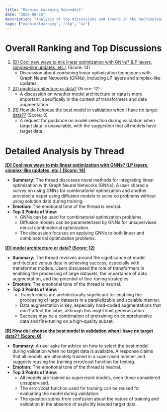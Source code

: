 ```yaml
---
title: "Machine Learning Subreddit"
date: "2025-08-16"
description: "Analysis of top discussions and trends in the machinelearning subreddit"
tags: ["machinelearning", "nlp", "ai"]
---
```


# Overall Ranking and Top Discussions

1.  [[D] Cool new ways to mix linear optimization with GNNs? (LP layers, simplex-like updates, etc.)](https://www.reddit.com/r/MachineLearning/comments/1mrjs5i/d_cool_new_ways_to_mix_linear_optimization_with/) (Score: 14)
    *   Discussion about combining linear optimization techniques with Graph Neural Networks (GNNs), including LP layers and simplex-like updates.
2.  [[D] model architecture or data?](https://www.reddit.com/r/MachineLearning/comments/1mrwm3w/d_model_architecture_or_data/) (Score: 12)
    *   A discussion on whether model architecture or data is more important, specifically in the context of transformers and data augmentation.
3.  [[R] How do I choose the best model in validation when I have no target data??](https://www.reddit.com/r/MachineLearning/comments/1mrqyni/r_how_do_i_choose_the_best_model_in_validation/) (Score: 0)
    *   A request for guidance on model selection during validation when target data is unavailable, with the suggestion that all models have target data.

# Detailed Analysis by Thread

**[[D] Cool new ways to mix linear optimization with GNNs? (LP layers, simplex-like updates, etc.) (Score: 14)](https://www.reddit.com/r/MachineLearning/comments/1mrjs5i/d_cool_new_ways_to_mix_linear_optimization_with/)**
*  **Summary:** The thread discusses novel methods for integrating linear optimization with Graph Neural Networks (GNNs). A user shared a survey on using GNNs for combinatorial optimization and another provided a paper using diffusion models to solve co problems without using solution data during training.
*  **Emotion:** The emotional tone of the thread is neutral.
*  **Top 3 Points of View:**
    * GNNs can be used for combinatorial optimization problems.
    * Diffusion models can be parameterized by GNNs for unsupervised neural combinatorial optimization.
    * The discussion focuses on applying GNNs to both linear and combinatorial optimization problems.

**[[D] model architecture or data? (Score: 12)](https://www.reddit.com/r/MachineLearning/comments/1mrwm3w/d_model_architecture_or_data/)**
*  **Summary:**  The thread revolves around the significance of model architecture versus data in achieving success, especially with transformer models.  Users discussed the role of transformers in enabling the processing of large datasets, the importance of data augmentation, and the potential of fine-tuning strategies.
*  **Emotion:** The emotional tone of the thread is neutral.
*  **Top 3 Points of View:**
    * Transformers are architecturally significant for enabling the processing of large datasets in a parallelizable and scalable manner.
    * Data augmentation is key, especially hard-coded augmentations that don't affect the label, although this might limit generalization.
    * Success may be a combination of pretraining on comprehensive data and fine-tuning on a high-quality subset.

**[[R] How do I choose the best model in validation when I have no target data?? (Score: 0)](https://www.reddit.com/r/MachineLearning/comments/1mrqyni/r_how_do_i_choose_the_best_model_in_validation/)**
*  **Summary:**  A user asks for advice on how to select the best model during validation when no target data is available. A response claims that all models are ultimately trained in a supervised manner and suggests reusing the training error/cost function for testing.
*  **Emotion:** The emotional tone of the thread is neutral.
*  **Top 3 Points of View:**
    *  All models are trained as supervised models, even those considered unsupervised.
    *  The error/cost function used for training can be reused for evaluating the model during validation.
    *  The question stems from confusion about the nature of training and validation in the absence of explicitly labeled target data.
